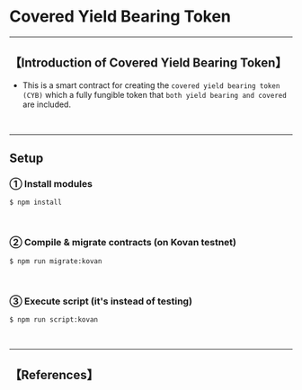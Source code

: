 # Covered Yield Bearing Token

***
## 【Introduction of Covered Yield Bearing Token】
- This is a smart contract for creating the `covered yield bearing token (CYB)` which a fully fungible token that `both yield bearing and covered` are included.

&nbsp;

***

## Setup
### ① Install modules
```
$ npm install
```

<br>

### ② Compile & migrate contracts (on Kovan testnet)
```
$ npm run migrate:kovan
```

<br>

### ③ Execute script (it's instead of testing)
```
$ npm run script:kovan
```


&nbsp;

***

## 【References】
